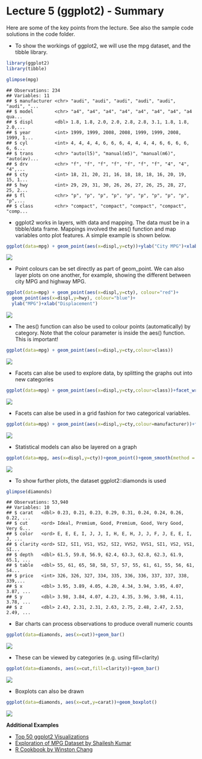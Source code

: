 Lecture 5 (ggplot2) - Summary
================

<!-- README.md is generated from README.Rmd. Please edit that file -->
Here are some of the key points from the lecture. See also the sample code solutions in the code folder.

-   To show the workings of ggplot2, we will use the mpg dataset, and the tibble library.

``` r
library(ggplot2)
library(tibble)

glimpse(mpg)
```

    ## Observations: 234
    ## Variables: 11
    ## $ manufacturer <chr> "audi", "audi", "audi", "audi", "audi", "audi", "...
    ## $ model        <chr> "a4", "a4", "a4", "a4", "a4", "a4", "a4", "a4 qua...
    ## $ displ        <dbl> 1.8, 1.8, 2.0, 2.0, 2.8, 2.8, 3.1, 1.8, 1.8, 2.0,...
    ## $ year         <int> 1999, 1999, 2008, 2008, 1999, 1999, 2008, 1999, 1...
    ## $ cyl          <int> 4, 4, 4, 4, 6, 6, 6, 4, 4, 4, 4, 6, 6, 6, 6, 6, 6...
    ## $ trans        <chr> "auto(l5)", "manual(m5)", "manual(m6)", "auto(av)...
    ## $ drv          <chr> "f", "f", "f", "f", "f", "f", "f", "4", "4", "4",...
    ## $ cty          <int> 18, 21, 20, 21, 16, 18, 18, 18, 16, 20, 19, 15, 1...
    ## $ hwy          <int> 29, 29, 31, 30, 26, 26, 27, 26, 25, 28, 27, 25, 2...
    ## $ fl           <chr> "p", "p", "p", "p", "p", "p", "p", "p", "p", "p",...
    ## $ class        <chr> "compact", "compact", "compact", "compact", "comp...

-   ggplot2 works in layers, with data and mapping. The data must be in a tibble/data frame. Mappings involved the aes() function and map variables onto plot features. A simple example is shown below.

``` r
ggplot(data=mpg) + geom_point(aes(x=displ,y=cty))+ylab("City MPG")+xlab("Displacement")
```

![](README_files/figure-markdown_github/unnamed-chunk-2-1.png)

-   Point colours can be set directly as part of geom\_point. We can also layer plots on one another, for example, showing the different between city MPG and highway MPG.

``` r
ggplot(data=mpg) + geom_point(aes(x=displ,y=cty), colour="red")+
  geom_point(aes(x=displ,y=hwy), colour="blue")+
  ylab("MPG")+xlab("Displacement")
```

![](README_files/figure-markdown_github/unnamed-chunk-3-1.png)

-   The aes() function can also be used to colour points (automatically) by category. Note that the colour parameter is inside the aes() function. This is important!

``` r
ggplot(data=mpg) + geom_point(aes(x=displ,y=cty,colour=class))
```

![](README_files/figure-markdown_github/unnamed-chunk-4-1.png)

-   Facets can alse be used to explore data, by splitting the graphs out into new categories

``` r
ggplot(data=mpg) + geom_point(aes(x=displ,y=cty,colour=class))+facet_wrap(~manufacturer)
```

![](README_files/figure-markdown_github/unnamed-chunk-5-1.png)

-   Facets can alse be used in a grid fashion for two categorical variables.

``` r
ggplot(data=mpg) + geom_point(aes(x=displ,y=cty,colour=manufacturer))+facet_grid(cyl~class)
```

![](README_files/figure-markdown_github/unnamed-chunk-6-1.png)

-   Statistical models can also be layered on a graph

``` r
ggplot(data=mpg, aes(x=displ,y=cty))+geom_point()+geom_smooth(method = "lm")
```

![](README_files/figure-markdown_github/unnamed-chunk-7-1.png)

-   To show further plots, the dataset ggplot2::diamonds is used

``` r
glimpse(diamonds)
```

    ## Observations: 53,940
    ## Variables: 10
    ## $ carat   <dbl> 0.23, 0.21, 0.23, 0.29, 0.31, 0.24, 0.24, 0.26, 0.22, ...
    ## $ cut     <ord> Ideal, Premium, Good, Premium, Good, Very Good, Very G...
    ## $ color   <ord> E, E, E, I, J, J, I, H, E, H, J, J, F, J, E, E, I, J, ...
    ## $ clarity <ord> SI2, SI1, VS1, VS2, SI2, VVS2, VVS1, SI1, VS2, VS1, SI...
    ## $ depth   <dbl> 61.5, 59.8, 56.9, 62.4, 63.3, 62.8, 62.3, 61.9, 65.1, ...
    ## $ table   <dbl> 55, 61, 65, 58, 58, 57, 57, 55, 61, 61, 55, 56, 61, 54...
    ## $ price   <int> 326, 326, 327, 334, 335, 336, 336, 337, 337, 338, 339,...
    ## $ x       <dbl> 3.95, 3.89, 4.05, 4.20, 4.34, 3.94, 3.95, 4.07, 3.87, ...
    ## $ y       <dbl> 3.98, 3.84, 4.07, 4.23, 4.35, 3.96, 3.98, 4.11, 3.78, ...
    ## $ z       <dbl> 2.43, 2.31, 2.31, 2.63, 2.75, 2.48, 2.47, 2.53, 2.49, ...

-   Bar charts can process observations to produce overall numeric counts

``` r
ggplot(data=diamonds, aes(x=cut))+geom_bar()
```

![](README_files/figure-markdown_github/unnamed-chunk-9-1.png)

-   These can be viewed by categories (e.g. using fill=clarity)

``` r
ggplot(data=diamonds, aes(x=cut,fill=clarity))+geom_bar()
```

![](README_files/figure-markdown_github/unnamed-chunk-10-1.png)

-   Boxplots can also be drawn

``` r
ggplot(data=diamonds, aes(x=cut,y=carat))+geom_boxplot()
```

![](README_files/figure-markdown_github/unnamed-chunk-11-1.png)

**Additional Examples**

-   [Top 50 ggplot2 Visualizations](http://r-statistics.co/Top50-Ggplot2-Visualizations-MasterList-R-Code.html)
-   [Exploration of MPG Dataset by Shailesh Kumar](https://rpubs.com/shailesh/mpg-exploration)
-   [R Cookbook by Winston Chang](http://www.cookbook-r.com/Graphs/)
